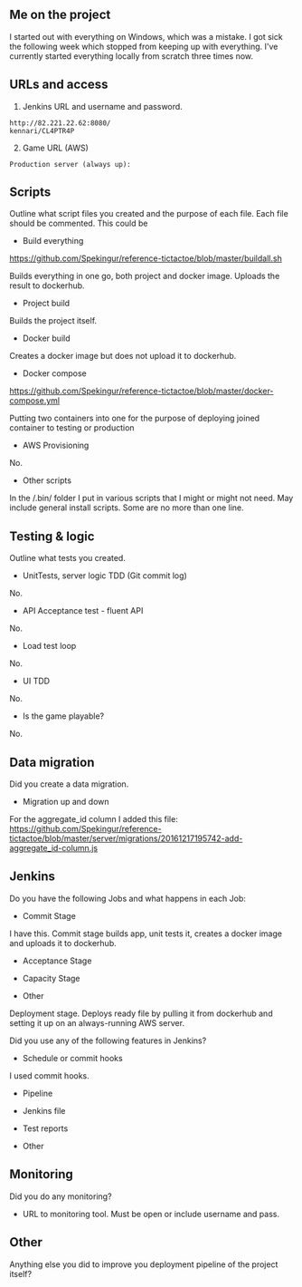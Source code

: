 ## Me on the project
I started out with everything on Windows, which was a mistake. I got sick the following week which stopped from keeping up with everything.
I've currently started everything locally from scratch three times now.

## URLs and access
1. Jenkins URL and username and password.
```
http://82.221.22.62:8080/
kennari/CL4PTR4P
```

2. Game URL (AWS)
```
Production server (always up):
```

## Scripts

Outline what script files you created and the purpose of each file. Each file should be commented. This could be

- Build everything

https://github.com/Spekingur/reference-tictactoe/blob/master/buildall.sh

Builds everything in one go, both project and docker image. Uploads the result to dockerhub.

- Project build

Builds the project itself.

- Docker build

Creates a docker image but does not upload it to dockerhub.

- Docker compose

https://github.com/Spekingur/reference-tictactoe/blob/master/docker-compose.yml

Putting two containers into one for the purpose of deploying joined container to testing or production

- AWS Provisioning

No.

- Other scripts

In  the /.bin/ folder I put in various scripts that I might or might not need. May include general install scripts. Some are no more than one line.


## Testing & logic

Outline what tests you created.

- UnitTests, server logic TDD (Git commit log)

No.

- API Acceptance test - fluent API

No.

- Load test loop

No.

- UI TDD

No.

- Is the game playable?

No.



## Data migration

Did you create a data migration.

- Migration up and down

For the aggregate_id column I added this file: https://github.com/Spekingur/reference-tictactoe/blob/master/server/migrations/20161217195742-add-aggregate_id-column.js


## Jenkins

Do you have the following Jobs and what happens in each Job:

- Commit Stage

I have this. Commit stage builds app, unit tests it, creates a docker image and uploads it to dockerhub.

- Acceptance Stage

- Capacity Stage

- Other

Deployment stage. Deploys ready file by pulling it from dockerhub and setting it up on an always-running AWS server.



Did you use any of the following features in Jenkins?

- Schedule or commit hooks

I used commit hooks.

- Pipeline

- Jenkins file

- Test reports

- Other



## Monitoring

Did you do any monitoring?

- URL to monitoring tool. Must be open or include username and pass.



## Other

Anything else you did to improve you deployment pipeline of the project itself?

